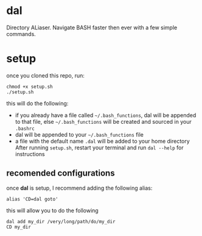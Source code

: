 # dal
Directory ALiaser.  Navigate BASH faster then ever with a few simple commands.
# setup
once you cloned this repo, run:  
```
chmod +x setup.sh
./setup.sh
```
this will do the following:  
* if you already have a file called `~/.bash_functions`, dal will be appended to that file, else `~/.bash_functions` will be created and sourced in your `.bashrc`  
* dal will be appended to your `~/.bash_functions` file  
* a file with the default name `.dal` will be added to your home directory
After running `setup.sh`, restart your terminal and run `dal --help` for instructions  
## recomended configurations
once **dal** is setup, I recommend adding the following alias:  
```
alias 'CD=dal goto'
```
this will allow you to do the following  
```
dal add my_dir /very/long/path/do/my_dir
CD my_dir
```
